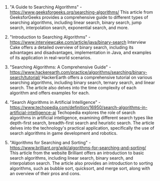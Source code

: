

1. "A Guide to Searching Algorithms" - https://www.geeksforgeeks.org/searching-algorithms/
This article from GeeksforGeeks provides a comprehensive guide to different types of searching algorithms, including linear search, binary search, jump search, interpolation search, exponential search, and more.

2. "Introduction to Searching Algorithms" - https://www.interviewcake.com/article/java/binary-search
Interview Cake offers a detailed overview of binary search, including its advantages and disadvantages, implementation in Java, and examples of its application in real-world scenarios.

3. "Searching Algorithms: A Comprehensive Guide" - https://www.hackerearth.com/practice/algorithms/searching/binary-search/tutorial/
HackerEarth offers a comprehensive tutorial on various searching algorithms, including binary search, ternary search, and linear search. The article also delves into the time complexity of each algorithm and offers examples for each.

4. "Search Algorithms in Artificial Intelligence" - https://www.techopedia.com/definition/16950/search-algorithms-in-artificial-intelligence-ai
Techopedia explores the role of search algorithms in artificial intelligence, examining different search types like depth-first search, breadth-first search and heuristic search. The article delves into the technology's practical application, specifically the use of search algorithms in game development and robotics.

5. "Algorithms for Searching and Sorting" - https://www.brilliant.org/wiki/algorithms-for-searching-and-sorting/
This article from the website Brilliant offers an introduction to basic search algorithms, including linear search, binary search, and interpolation search. The article also provides an introduction to sorting algorithms, such as bubble sort, quicksort, and merge sort, along with an overview of their pros and cons.